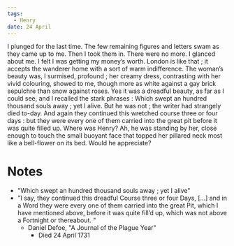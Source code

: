 ```yaml
---
tags:
  - Henry
date: 24 April
---
```

I plunged for the last time. The few remaining figures and letters swam as they came up to me. Then I took them in. There were no more. I glanced about me. I felt I was getting my money’s worth. London is like that ; it accepts the wanderer home with a sort of warm indifference. The woman’s beauty was, I surmised, profound ; her creamy dress, contrasting with her vivid colouring, showed to me, though more as white against a gay brick sepulchre than snow against roses. Yes it was a dreadful beauty, as far as I could see, and I recalled the stark phrases : Which swept an hundred thousand souls away ; yet I alive. But he was not ; the writer had strangely died to-day. And again they continued this wretched course three or four days : but they were every one of them carried into the great pit before it was quite filled up. Where was Henry? Ah, he was standing by her, close enough to touch the small buoyant face that topped her pillared neck most like a bell-flower on its bed. Would he appreciate?

# Notes
- "Which swept an hundred thousand souls away ; yet I alive"
- "I say, they continued this dreadful Course three or four Days, [...] and in a Word they were every one of them carried into the great Pit, which I have mentioned above, before it was quite fill’d up, which was not above a Fortnight or thereabout. "
	- Daniel Defoe, "A Journal of the Plague Year"
		- Died 24 April 1731